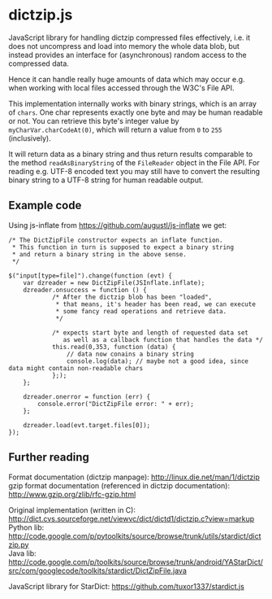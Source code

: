 dictzip.js
==========

JavaScript library for handling dictzip compressed files effectively, i.e. it does not
uncompress and load into memory the whole data blob, but instead provides an interface
for (asynchronous) random access to the compressed data.

Hence it can handle really huge amounts of data which may occur e.g. when working with
local files accessed through the W3C's File API.

This implementation internally works with binary strings, which is an array
of `chars`. One char represents exactly one byte and may be human readable or not.
You can retrieve this byte's integer value by `myCharVar.charCodeAt(0)`, which will
return a value from `0` to `255` (inclusively).

It will return data as a binary string and thus return results comparable to the method
`readAsBinaryString` of the `FileReader` object in the File API. For reading e.g. UTF-8 encoded
text you may still have to convert the resulting binary string to a UTF-8 string for human
readable output.

Example code
---

Using js-inflate from https://github.com/augustl/js-inflate we get:

    /* The DictZipFile constructor expects an inflate function.
     * This function in turn is supposed to expect a binary string
     * and return a binary string in the above sense.
     */
    
    $("input[type=file]").change(function (evt) {
        var dzreader = new DictZipFile(JSInflate.inflate);
        dzreader.onsuccess = function () {
                /* After the dictzip blob has been "loaded",
                 * that means, it's header has been read, we can execute
                 * some fancy read operations and retrieve data.
                 */
                 
                /* expects start byte and length of requested data set
                   as well as a callback function that handles the data */
                this.read(0,353, function (data) {
                    // data now conains a binary string
                    console.log(data); // maybe not a good idea, since data might contain non-readable chars
                };);
        };
        
        dzreader.onerror = function (err) {
            console.error("DictZipFile error: " + err);
        };
        
        dzreader.load(evt.target.files[0]);
    });


Further reading
---

Format documentation (dictzip manpage): http://linux.die.net/man/1/dictzip  
gzip format documentation (referenced in dictzip documentation): http://www.gzip.org/zlib/rfc-gzip.html

Original implementation (written in C): http://dict.cvs.sourceforge.net/viewvc/dict/dictd1/dictzip.c?view=markup  
Python lib: http://code.google.com/p/pytoolkits/source/browse/trunk/utils/stardict/dictzip.py  
Java lib: http://code.google.com/p/toolkits/source/browse/trunk/android/YAStarDict/src/com/googlecode/toolkits/stardict/DictZipFile.java

JavaScript library for StarDict: https://github.com/tuxor1337/stardict.js
